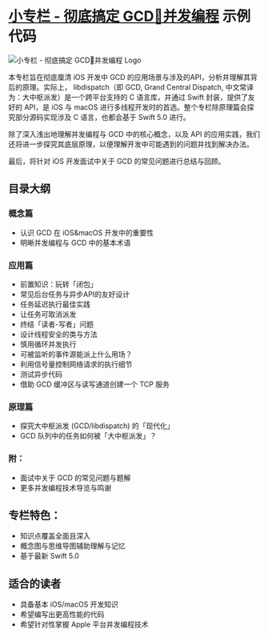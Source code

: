 # [小专栏 - 彻底搞定 GCD🚦并发编程](https://xiaozhuanlan.com/complete-ios-gcd) 示例代码

![小专栏 - 彻底搞定 GCD🚦并发编程 Logo](https://github.com/Binlogo/GCD-Complete-Guide/blob/master/.gitbook/assets/logo.png)

本专栏旨在彻底厘清 iOS 开发中 GCD 的应用场景与涉及的API，分析并理解其背后的原理。实际上， libdispatch（即 GCD, Grand Central Dispatch, 中文常译为：大中枢派发）是一个跨平台支持的 C 语言库，并通过 Swift 封装，提供了友好的 API，是 iOS 与 macOS 进行多线程开发时的首选。整个专栏除原理篇会探究部分源码实现涉及 C 语言，也都会基于 Swift 5.0 进行。

除了深入浅出地理解并发编程与 GCD 中的核心概念，以及 API 的应用实践，我们还将进一步探究其底层原理，以便理解开发中可能遇到的问题并找到解决办法。

最后，将针对 iOS 开发面试中关于 GCD 的常见问题进行总结与回顾。

## 目录大纲

### 概念篇

* 认识 GCD 在 iOS&macOS 开发中的重要性
* 明晰并发编程与 GCD 中的基本术语

### 应用篇

* 前置知识：玩转「闭包」
* 常见后台任务与异步API的友好设计
* 任务延迟执行最佳实践
* 让任务可取消派发
* 终结「读者-写者」问题
* 设计线程安全的类与方法
* 慎用循环并发执行
* 可被监听的事件源能派上什么用场？
* 利用信号量控制网络请求的执行细节
* 测试异步代码
* 借助 GCD 缓冲区与读写通道创建一个 TCP 服务

### 原理篇

* 探究大中枢派发 \(GCD/libdispatch\) 的「现代化」
* GCD 队列中的任务如何被「大中枢派发」？

### 附：

* 面试中关于 GCD 的常见问题与题解
* 更多并发编程技术导览与鸣谢

## 专栏特色：

* 知识点覆盖全面且深入
* 概念图与思维导图辅助理解与记忆
* 基于最新 Swift 5.0

## 适合的读者

* 具备基本 iOS/macOS 开发知识
* 希望编写出更高性能的代码
* 希望针对性掌握 Apple 平台并发编程技术
